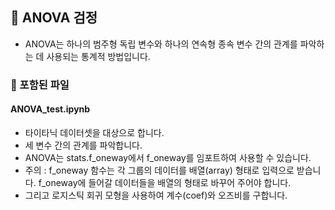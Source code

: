 ## 🍒 ANOVA 검정
- ANOVA는 하나의 범주형 독립 변수와 하나의 연속형 종속 변수 간의 관계를 파악하는 데 사용되는 통계적 방법입니다.  
### 🍒 포함된 파일
#### ANOVA_test.ipynb 
- 타이타닉 데이터셋을 대상으로 합니다.
- 세 변수 간의 관계를 파악합니다.
- ANOVA는 stats.f_oneway에서 f_oneway를 임포트하여 사용할 수 있습니다.
- 주의 : f_oneway 함수는 각 그룹의 데이터를 배열(array) 형태로 입력으로 받습니다. 
f_oneway에 들어갈 데이터들을 배열의 형태로 바꾸어 주어야 합니다.
- 그리고 로지스틱 회귀 모형을 사용하여 계수(coef)와 오즈비를 구합니다.

